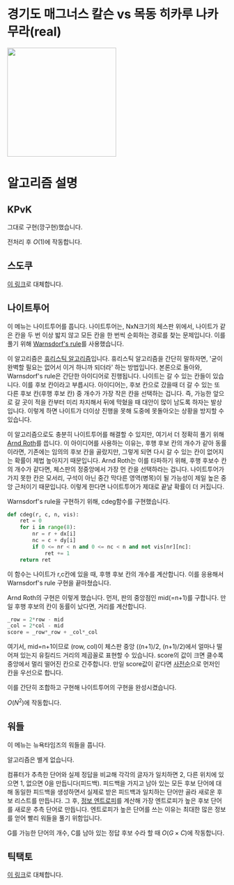 # 경기도 매그너스 칼슨 vs 목동 히카루 나카무라(real)

<img src="https://github.com/user-attachments/assets/b16b7edc-94ad-4f9b-9580-d23333bab542" width="250" height="250"/>

# 알고리즘 설명

## KPvK

그대로 구현(깡구현)했습니다.

전처리 후 $O(1)$에 작동합니다.

## 스도쿠

[이 링크](https://velog.io/@jaehyeoksong0/Knuths-Algorithm-X)로 대체합니다.

## 나이트투어

이 메뉴는 나이트투어를 풉니다. 나이트투어는, NxN크기의 체스판 위에서, 나이트가 같은 칸을 두 번 이상 밟지 않고 모든 칸을 한 번씩 순회하는 경로를 찾는 문제입니다. 이를 풀기 위해 [Warnsdorf's rule](https://en.wikipedia.org/wiki/Knight%27s_tour#Warnsdorf's_rule)를 사용했습니다. 

이 알고리즘은 [휴리스틱 알고리즘](https://en.wikipedia.org/wiki/Heuristic_(computer_science))입니다. 휴리스틱 알고리즘을 간단히 말하자면, '굳이 완벽할 필요는 없어서 이거 하니까 되더라' 하는 방법입니다. 본론으로 돌아와, Warnsdorf's rule은 간단한 아이디어로 진행됩니다. 나이트는 갈 수 있는 칸들이 있습니다. 이를 후보 칸이라고 부릅시다. 아이디어는, 후보 칸으로 갔을때 더 갈 수 있는 또 다른 후보 칸(후행 후보 칸) 중 개수가 가장 작은 칸을 선택하는 겁니다. 즉, 가능한 앞으로 갈 곳이 적을 칸부터 미리 차지해서 뒤에 막혔을 때 대안이 많이 남도록 하자는 발상입니다. 이렇게 하면 나이트가 더이상 진행을 못해 도중에 못돌아오는 상황을 방지할 수 있습니다.

이 알고리즘으로도 충분히 나이트투어를 해결할 수 있지만, 여기서 더 정확히 풀기 위해 [Arnd Roth](https://stackoverflow.com/a/24738975)를 씁니다. 이 아이디어를 사용하는 이유는, 후행 후보 칸의 개수가 같아 동률이라면, 기존에는 임의의 후보 칸을 골랐지만, 그렇게 되면 다시 갈 수 있는 칸이 없어지는 확률이 제법 높아지기 때문입니다. Arnd Roth는 이를 타파하기 위해, 후행 후보수 칸의 개수가 같다면, 체스판의 정중앙에서 가장 먼 칸을 선택하라는 겁니다. 나이트투어가 가지 못한 칸은 모서리, 구석이 아닌 중간 막다른 영역(병목)이 될 가능성이 제일 높은 중앙 근처이기 때문입니다. 이렇게 한다면 나이트투어가 제대로 끝날 확률이 더 커집니다.

Warnsdorf's rule을 구현하기 위해, cdeg함수를 구현했습니다.
```py
def cdeg(r, c, n, vis):
    ret = 0
    for i in range(8):
        nr = r + dx[i]
        nc = c + dy[i]
        if 0 <= nr < n and 0 <= nc < n and not vis[nr][nc]:
            ret += 1
    return ret
```
이 함수는 나이트가 r,c칸에 있을 때, 후행 후보 칸의 개수를 계산합니다. 이를 응용해서 Warnsdorf's rule 구현을 끝마쳤습니다.

Arnd Roth의 구현은 이렇게 했습니다. 먼저, 판의 중앙점인 mid(=n+1)를 구합니다. 만일 후행 후보의 칸이 동률이 났다면, 거리를 계산합니다.
```py
_row = 2*row - mid
_col = 2*col - mid
score = _row*_row + _col*_col
```

여기서, mid=n+1이므로 (row, col)이 체스판 중앙 ((n+1)/2, (n+1)/2)에서 얼마나 떨어져 있는지 유킬리드 거리의 제곱꼴로 표현할 수 있습니다. score의 값이 크면 클수록 중앙에서 멀리 떨어진 칸으로 간주합니다. 만일 score값이 같다면 [사전순](https://ko.wikipedia.org/wiki/%EC%82%AC%EC%A0%84%EC%8B%9D_%EC%88%9C%EC%84%9C)으로 먼저인 칸을 우선으로 합니다.

이를 간단히 조합하고 구현해 나이트투어의 구현을 완성시켰습니다.

$O(N^2)$에 작동합니다.

## 워들

이 메뉴는 뉴욕타임즈의 워들을 풉니다.

알고리즘은 별게 없습니다.

컴퓨터가 추측한 단어와 실제 정답을 비교해 각각의 글자가 일치하면 2, 다른 위치에 있으면 1, 없으면 0을 만듭니다(피드백). 피드백을 가지고 남아 있는 모든 후보 단어에 대해 동일한 피드백을 생성하면서 실제로 받은 피드백과 일치하는 단어만 골라 새로운 후보 리스트를 만듭니다. 그 후, [정보 엔트로피](https://ko.wikipedia.org/wiki/%EC%A0%95%EB%B3%B4_%EC%97%94%ED%8A%B8%EB%A1%9C%ED%94%BC)를 계산해 가장 엔트로피가 높은 후보 단어를 새로운 추측 단어로 만듭니다. 엔트로피가 높은 단어를 쓰는 이유는 최대한 많은 정보를 얻어 빨리 워들을 풀기 위함입니다.

G를 가능한 단어의 개수, C를 남아 있는 정답 후보 수라 할 때 $O(G\times C)$에 작동합니다.

## 틱택토

[이 링크](https://wikidocs.net/122571)로 대체합니다.
